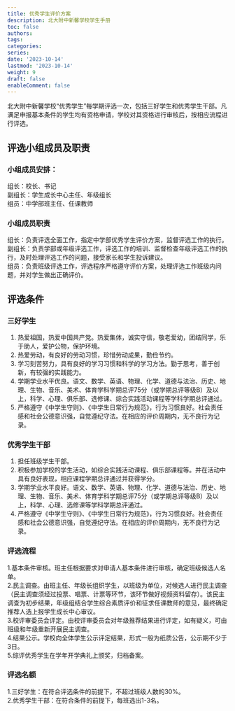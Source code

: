 ```yaml
---
title: 优秀学生评价方案
description: 北大附中新馨学校学生手册
toc: false
authors:
tags:
categories:
series:
date: '2023-10-14'
lastmod: '2023-10-14'
weight: 9
draft: false
enableComment: false
---
```


北大附中新馨学校“优秀学生”每学期评选一次，包括三好学生和优秀学生干部。凡满足申报基本条件的学生均有资格申请，学校对其资格进行审核后，按相应流程进行评选。    
## 评选小组成员及职责
### 小组成员安排：
组长：校长、书记  
副组长：学生成长中心主任、年级组长  
组员：中学部班主任、任课教师
### 小组成员职责
组长：负责评选全面工作，指定中学部优秀学生评价方案，监督评选工作的执行。  
副组长：负责学部或年级评选工作，评选工作的培训、监督检查年级评选工作的执行，及时处理评选工作的问题，接受家长和学生投诉建议。  
组员：负责班级评选工作，评选程序严格遵守评价方案，处理评选工作班级内问题，并对学生做出正确评价。
## 评选条件
### 三好学生
1. 热爱祖国，热爱中国共产党。热爱集体，诚实守信，敬老爱幼，团结同学，乐于助人，爱护公物，保护环境。  
2. 热爱劳动，有良好的劳动习惯，珍惜劳动成果，勤俭节约。  
3. 学习刻苦努力，具有良好的学习习惯和科学的学习方法。勤于思考，善于创新，有较强的实践能力。  
4. 学期学业水平优良。语文、数学、英语、物理、化学、道德与法治、历史、地理、生物、音乐、美术、体育学科学期总评75分（或学期总评等级B）及以上，科学、心理、俱乐部、选修课、综合实践活动课程等学科学期总评通过。  
5. 严格遵守《中学生守则》、《中学生日常行为规范》，行为习惯良好。社会责任感和社会公德意识强，自觉遵纪守法。在相应的评价周期内，无不良行为记录。
### 优秀学生干部
1. 担任班级学生干部。  
2. 积极参加学校的学生活动，如综合实践活动课程、俱乐部课程等。并在活动中具有良好表现，相应课程学期总评通过并获得学分。  
3. 学期学业水平良好。语文、数学、英语、物理、化学、道德与法治、历史、地理、生物、音乐、美术、体育学科学期总评75分（或学期总评等级B）及以上，科学、心理、选修课等学科学期总评通过。  
4. 严格遵守《中学生守则》、《中学生日常行为规范》，行为习惯良好。社会责任感和社会公德意识强，自觉遵纪守法。在相应的评价周期内，无不良行为记录。
### 评选流程
1.基本条件审核。班主任根据要求对申请人基本条件进行审核，确定班级候选人名单。  
2.民主调查。由班主任、年级长组织学生，以班级为单位，对候选人进行民主调查（民主调查须经过投票、唱票、计票等环节，该环节做好视频资料留存）。该民主调查为初步结果，年级组结合学生综合素质评价和征求任课教师的意见，最终确定推荐人选上报学生成长中心审议。  
3.校评审委员会评定。由校评审委员会对年级推荐结果进行评定，如有疑义，可由班级和年级重新开展民主调查。  
4.结果公示。学校向全体学生公示评定结果，形式一般为纸质公告，公示期不少于3日。  
5.综评优秀学生在学年开学典礼上颁奖，归档备案。
### 评选名额
1.三好学生：在符合评选条件的前提下，不超过班级人数的30%。  
2.优秀学生干部：在符合条件的前提下，每班选出1-3名。  